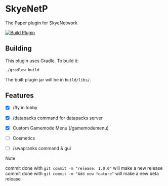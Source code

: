 # SkyeNetP
The Paper plugin for SkyeNetwork

[![Build Plugin](../../actions/workflows/build.yml/badge.svg)](../../actions/workflows/build.yml)

## Building
This plugin uses Gradle. To build it:
```bash
./gradlew build
```
The built plugin jar will be in `build/libs/`.

## Features
- [x] /fly in lobby
- [x] /datapacks command for datapacks server
- [x] Custom Gamemode Menu (/gamemodemenu)
- [ ] Cosmetics
- [ ] /swapranks command & gui


> [!NOTE]  
> commit done with `git commit -m "release: 1.0.0"` will make a new release
> commit done with `git commit -m "Add new feature"` will make a new beta release
